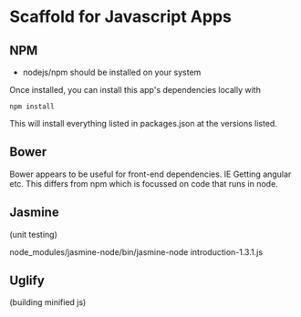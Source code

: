 Scaffold for Javascript Apps
==============================

## NPM ##
* nodejs/npm should be installed on your system

Once installed, you can install this app's dependencies locally with

    npm install

This will install everything listed in packages.json at the versions listed. 

## Bower ##

Bower appears to be useful for front-end dependencies. IE Getting angular etc. This differs from npm which is focussed on code that runs in node.

## Jasmine ##
(unit testing)

node_modules/jasmine-node/bin/jasmine-node introduction-1.3.1.js 

## Uglify ##
(building minified js)
